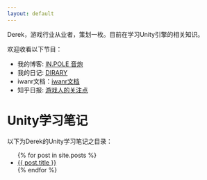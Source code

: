 ```yaml
---
layout: default
---
```


Derek，游戏行业从业者，策划一枚。目前在学习Unity引擎的相关知识。

欢迎收看以下节目：

* 我的博客: [<u>IN.POLE 音炮</u>](http://inpole.com)
* 我的日记: [<u>DIRARY</u>](http://d.inpole.com)
* iwanr文档：[<u>iwanr文档</u>](https://doc.iwanr.com)
* 知乎日报: [<u>游戏人的关注点</u>](http://dudu.zhihu.com/circle/385823?utm_campaign=in_app_share&utm_medium=iOS&utm_source=copy)

# Unity学习笔记

以下为Derek的Unity学习笔记之目录：

<ul>
  {% for post in site.posts %}
    <li>
      <a href="{{ post.url }}">{{ post.title }}</a>
    </li>
  {% endfor %}
</ul>

